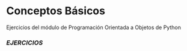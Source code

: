 # Conceptos Básicos
Ejercicios del módulo de Programación Orientada a Objetos de Python

### ***EJERCICIOS***
